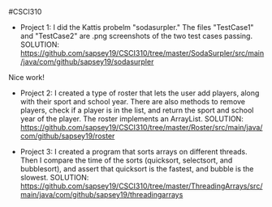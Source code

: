 #CSCI310

- Project 1:
I did the Kattis probelm "sodasurpler." The files "TestCase1" and "TestCase2" are .png screenshots of the two test cases passing. 
SOLUTION: https://github.com/sapsey19/CSCI310/tree/master/SodaSurpler/src/main/java/com/github/sapsey19/sodasurpler

Nice work!


- Project 2:
I created a type of roster that lets the user add players, along with their sport and school year. There are also methods to remove 
players, check if a player is in the list, and return the sport and school year of the player. The roster implements an ArrayList.
SOLUTION: https://github.com/sapsey19/CSCI310/tree/master/Roster/src/main/java/com/github/sapsey19/roster


- Project 3: 
I created a program that sorts arrays on different threads. Then I compare the time of the sorts (quicksort, selectsort, and bubblesort), and assert that quicksort is the fastest, and bubble is the slowest. 
SOLUTION: https://github.com/sapsey19/CSCI310/tree/master/ThreadingArrays/src/main/java/com/github/sapsey19/threadingarrays
